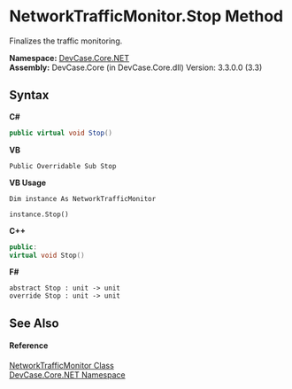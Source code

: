 # NetworkTrafficMonitor.Stop Method 
 

Finalizes the traffic monitoring.

**Namespace:**&nbsp;<a href="N_DevCase_Core_NET">DevCase.Core.NET</a><br />**Assembly:**&nbsp;DevCase.Core (in DevCase.Core.dll) Version: 3.3.0.0 (3.3)

## Syntax

**C#**<br />
``` C#
public virtual void Stop()
```

**VB**<br />
``` VB
Public Overridable Sub Stop
```

**VB Usage**<br />
``` VB Usage
Dim instance As NetworkTrafficMonitor

instance.Stop()
```

**C++**<br />
``` C++
public:
virtual void Stop()
```

**F#**<br />
``` F#
abstract Stop : unit -> unit 
override Stop : unit -> unit 
```


## See Also


#### Reference
<a href="T_DevCase_Core_NET_NetworkTrafficMonitor">NetworkTrafficMonitor Class</a><br /><a href="N_DevCase_Core_NET">DevCase.Core.NET Namespace</a><br />